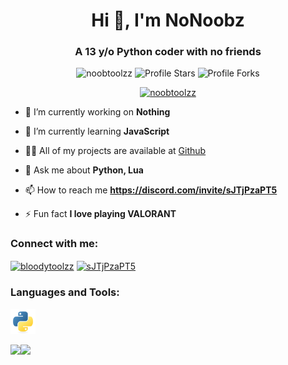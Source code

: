<h1 align="center">Hi 👋, I'm NoNoobz</h1>
<h3 align="center">A 13 y/o Python coder with no friends</h3>

<p align="center"> 
<img src="https://komarev.com/ghpvc/?username=noobtoolzz&label=Profile%20views&color=5c12df&style=flat" alt="noobtoolzz" />
<img src="https://img.shields.io/badge/dynamic/json?&label=Total%20Stars&color=5c12df&style=flat&style=for-the-badge&query=%24.stars&url=https://api.github-star-counter.workers.dev/user/noobtoolzz" alt="Profile Stars"></a>
<img src="https://img.shields.io/badge/dynamic/json?&label=Total%20Forks&color=5c12df&style=flat&style=for-the-badge&query=%24.forks&url=https://api.github-star-counter.workers.dev/user/noobtoolzz" alt="Profile Forks"></a>
</p>
<p align="center"> <a href="https://github.com/ryo-ma/github-profile-trophy"><img src="https://github-profile-trophy.vercel.app/?username=noobtoolzz" alt="noobtoolzz" /></a> </p>

- 🔭 I’m currently working on **Nothing**

- 🌱 I’m currently learning **JavaScript**

- 👨‍💻 All of my projects are available at [Github](https://github.com/NoobToolzz?tab=repositories)

- 💬 Ask me about **Python, Lua**

- 📫 How to reach me **https://discord.com/invite/sJTjPzaPT5**

- ⚡ Fun fact **I love playing VALORANT**

<h3 align="left">Connect with me:</h3>
<p align="left">
<a href="https://www.youtube.com/c/bloodytoolzz" target="blank"><img align="center" src="https://raw.githubusercontent.com/rahuldkjain/github-profile-readme-generator/master/src/images/icons/Social/youtube.svg" alt="bloodytoolzz" height="30" width="40" /></a>
<a href="https://discord.gg/sJTjPzaPT5" target="blank"><img align="center" src="https://raw.githubusercontent.com/rahuldkjain/github-profile-readme-generator/master/src/images/icons/Social/discord.svg" alt="sJTjPzaPT5" height="30" width="40" /></a>
</p>

<h3 align="left">Languages and Tools:</h3>
<p align="left"> <a href="https://www.python.org" target="_blank" rel="noreferrer"> <img src="https://raw.githubusercontent.com/devicons/devicon/master/icons/python/python-original.svg" alt="python" width="40" height="40"/> </a> </p>

<div>
<a href="https://github-readme-stats.vercel.app/api?username=NoobToolzz&theme=tokyonight">
  <img  align="left" src="https://github-readme-stats.vercel.app/api?username=NoobToolzz&count_private=true&show_icons=true&theme=tokyonight" />
</a>
<a href="https://github-readme-stats.vercel.app/api/top-langs/?username=NoobToolzz&hide=php&theme=tokyonight">
  <img align="left" src="https://github-readme-stats.vercel.app/api/top-langs/?username=NoobToolzz&hide=php&theme=tokyonight" />
</a>
</div>
